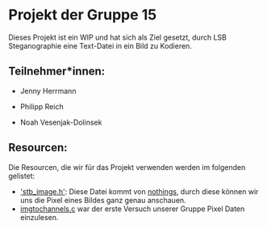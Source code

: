 # Projekt der Gruppe 15

Dieses Projekt ist ein WIP und hat sich als Ziel gesetzt, durch LSB Steganographie eine Text-Datei in ein Bild zu Kodieren.

## Teilnehmer*innen:

- Jenny Herrmann

- Philipp Reich 

- Noah Vesenjak-Dolinsek

## Resourcen:

Die Resourcen, die wir für das Projekt verwenden werden im folgenden gelistet:

- ['stb_image.h'](https://github.com/nothings/stb): Diese Datei kommt von [nothings](https://twitter.com/nothings), durch diese können wir uns die Pixel eines Bildes ganz genau anschauen.
- [imgtochannels.c](NhVk-Workspace/imgtochannels.c) war der erste Versuch unserer Gruppe Pixel Daten einzulesen. 
